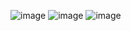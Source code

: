 
![image](https://github.com/HimanshuGarg5480/01676803121/assets/89679133/a0b5d6a4-c09d-4906-b37b-77b45e149d29)
![image](https://github.com/HimanshuGarg5480/01676803121/assets/89679133/0be391f6-df17-424f-bf3c-04824f8dd17e)
![image](https://github.com/HimanshuGarg5480/01676803121/assets/89679133/71973c90-e7f5-4796-b7f4-89273b1860a7)



